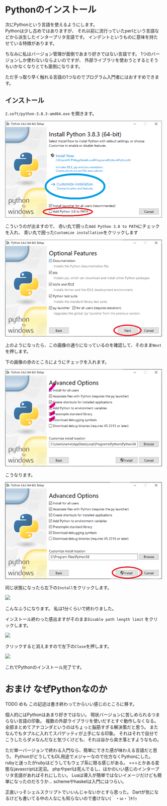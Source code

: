 # Pythonのインストール

次にPythonという言語を使えるようにします。  
Pythonは少し古めではありますが、
それ以前に流行っていたperlという言語などから派生したインタープリタ言語です。
インデントというものに意味を持たせている特徴があります。

ちなみに私はバージョン管理が面倒であまり好きではない言語です。
1つのバージョンしか使わないならよいのですが、
外部ライブラリを使おうとするとそうもいかなくなりとても面倒になります。

ただ手っ取り早く触れる言語の1つなのでプログラム入門者にはおすすめできます。

## インストール

`2.soft/python-3.8.3-amd64.exe` を開きます。

![](./1-1-1.png)  

こういうのが出ますので、
赤い丸で囲った`Add Python 3.8 to PATH`にチェックを入れ、
青い丸で囲った`Customize installation`をクリックします

![](./1-1-2.png)

上のようになったら、この画像の通りになっているのを確認して、そのまま`Next`を押します。

下の画像の赤のところにようにチェックを入れます。

![](./1-1-3.png)

こうなります。

![](./1-1-4.png)

同じ状態になったら左下の`Install`をクリックします。

![](./1-5.png)

こんなふうになります。
私は1分くらいで終わりました。

インストール終わった感出ますがそのまま`Disable path length limit` をクリックします。

![](./1-6.png)

クリックすると消えますので左下の`Close`を押します。

![](./1-7.png)

これでPythonのインストール完了です。

# おまけ なぜPythonなのか

TODO
めも この記述は書き終わってからいい感じのところに移す。

個人的にはPythonはあまり好きではない。
現状バージョンに苦しめられるつまらない言語の印象。
複数の外部ライブラリを使いだすとすぐ動作しなくなる。
全部まとめてアナコンダというのはちょっと脳筋すぎる解決策だと思う。
またなんでもタプルに入れてスパゲッティが上手になる印象。
それはそれで自分でこうしたらダメなんだなと気づくけども、それは谷から突き落とすようなもの。

ただ単一バージョンで終わる入門なら、簡単にできた感が味わえる言語だと思う。
PythonがどうしてもDL用途でメジャーなので仕方なくPythonにした。
rubyと迷ったがrubyはどうしてもウェブ系に限る感じがある。
===とかある変態なjavascriptは泥沼。
phpやperlは死んでるし、ほかのいい感じのインタープリタ言語があればそれにしたい。
Luaは導入が簡単ではないイメージだけども簡単になったのだろうか...
schemeやhaskelは入門にはつらい。

正直いっそシェルスクリプトでいいんじゃないかとすら思った。
Dartが気になるけども書いてる中の人なにも知らないので書けない(｀・ω・´)ｷﾘｯ

